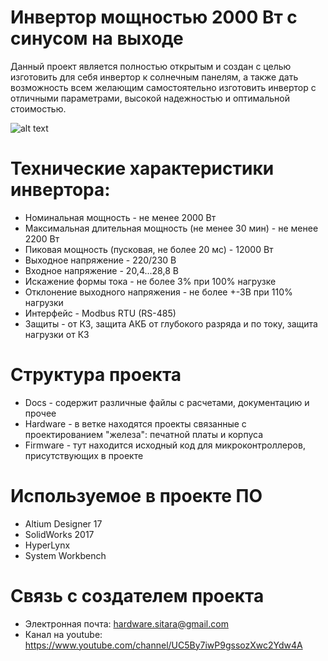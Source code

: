 # Инвертор мощностью 2000 Вт с синусом на выходе
Данный проект является полностью открытым и создан с целью изготовить для себя инвертор к солнечным панелям,
а также дать возможность всем желающим самостоятельно изготовить инвертор с отличными параметрами, высокой надежностью
и оптимальной стоимостью.

![alt text](https://github.com/Nordic-Energy/Invertor/blob/master/Docs/2.jpg)

# Технические характеристики инвертора:
* Номинальная мощность - не менее 2000 Вт
* Максимальная длительная мощность (не менее 30 мин) - не менее 2200 Вт
* Пиковая мощность (пусковая, не более 20 мс) - 12000 Вт
* Выходное напряжение - 220/230 В
* Входное напряжение - 20,4...28,8 В
* Искажение формы тока - не более 3% при 100% нагрузке
* Отклонение выходного напряжения - не более +-3В при 110% нагрузки
* Интерфейс - Modbus RTU (RS-485)
* Защиты - от КЗ, защита АКБ от глубокого разряда и по току, защита нагрузки от КЗ

# Структура проекта
* Docs - содержит различные файлы с расчетами, документацию и прочее
* Hardware - в ветке находятся проекты связанные с проектированием "железа": печатной платы и корпуса
* Firmware - тут находится исходный код для микроконтроллеров, присутствующих в проекте

# Используемое в проекте ПО
* Altium Designer 17
* SolidWorks 2017
* HyperLynx
* System Workbench


# Связь с создателем проекта
* Электронная почта: hardware.sitara@gmail.com
* Канал на youtube: https://www.youtube.com/channel/UC5By7iwP9gssozXwc2Ydw4A



